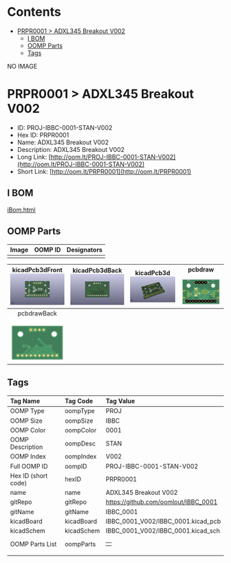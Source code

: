 



Contents
========

* [PRPR0001 > ADXL345 Breakout V002](#prpr0001--adxl345-breakout-v002)
	* [I BOM](#i-bom)
	* [OOMP Parts](#oomp-parts)
	* [Tags](#tags)
  
NO IMAGE  
# PRPR0001 > ADXL345 Breakout V002

- ID: PROJ-IBBC-0001-STAN-V002
- Hex ID: PRPR0001
- Name: ADXL345 Breakout V002
- Description: ADXL345 Breakout V002
- Long Link: [http://oom.lt/PROJ-IBBC-0001-STAN-V002](http://oom.lt/PROJ-IBBC-0001-STAN-V002)
- Short Link: [http://oom.lt/PRPR0001](http://oom.lt/PRPR0001)

## I BOM
  
[iBom.html](https://htmlpreview.github.io/?https://github.com/oomlout/oomlout_OOMP_projects_V2/blob/main/PROJ/IBBC/0001/STAN/V002/ibom.html)
## OOMP Parts
  

|Image|OOMP ID|Designators|
| :--- | :--- | :--- |
||||
  

|kicadPcb3dFront<br>[![](https://raw.githubusercontent.com/oomlout/oomlout_OOMP_projects_V2/main/PROJ/IBBC/0001/STAN/V002/kicadPcb3dFront_140.png)](https://github.com/oomlout/oomlout_OOMP_projects_V2/tree/main/PROJ/IBBC/0001/STAN/V002/kicadPcb3dFront.png)|kicadPcb3dBack<br>[![](https://raw.githubusercontent.com/oomlout/oomlout_OOMP_projects_V2/main/PROJ/IBBC/0001/STAN/V002/kicadPcb3dBack_140.png)](https://github.com/oomlout/oomlout_OOMP_projects_V2/tree/main/PROJ/IBBC/0001/STAN/V002/kicadPcb3dBack.png)|kicadPcb3d<br>[![](https://raw.githubusercontent.com/oomlout/oomlout_OOMP_projects_V2/main/PROJ/IBBC/0001/STAN/V002/kicadPcb3d_140.png)](https://github.com/oomlout/oomlout_OOMP_projects_V2/tree/main/PROJ/IBBC/0001/STAN/V002/kicadPcb3d.png)|pcbdraw<br>[![](https://raw.githubusercontent.com/oomlout/oomlout_OOMP_projects_V2/main/PROJ/IBBC/0001/STAN/V002/pcbdraw_140.png)](https://github.com/oomlout/oomlout_OOMP_projects_V2/tree/main/PROJ/IBBC/0001/STAN/V002/pcbdraw.svg)|
| :---: | :---: | :---: | :---: |
|pcbdrawBack<br>[![](https://raw.githubusercontent.com/oomlout/oomlout_OOMP_projects_V2/main/PROJ/IBBC/0001/STAN/V002/pcbdrawBack_140.png)](https://github.com/oomlout/oomlout_OOMP_projects_V2/tree/main/PROJ/IBBC/0001/STAN/V002/pcbdrawBack.svg)||||

## Tags
  

|Tag Name|Tag Code|Tag Value|
| :--- | :--- | :--- |
|OOMP Type|oompType|PROJ|
|OOMP Size|oompSize|IBBC|
|OOMP Color|oompColor|0001|
|OOMP Description|oompDesc|STAN|
|OOMP Index|oompIndex|V002|
|Full OOMP ID|oompID|PROJ-IBBC-0001-STAN-V002|
|Hex ID (short code)|hexID|PRPR0001|
|name|name|ADXL345 Breakout V002|
|gitRepo|gitRepo|https://github.com/oomlout/IBBC_0001|
|gitName|gitName|IBBC_0001|
|kicadBoard|kicadBoard|IBBC_0001_V002/IBBC_0001.kicad_pcb|
|kicadSchem|kicadSchem|IBBC_0001_V002/IBBC_0001.kicad_sch|
|OOMP Parts List|oompParts|<table><tr><td></td></tr></table>|
||||

